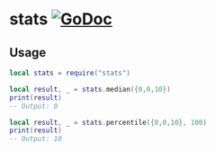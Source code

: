 # stats [![GoDoc](https://godoc.org/github.com/alexjx/gopher-lua-libs/stats?status.svg)](https://godoc.org/github.com/alexjx/gopher-lua-libs/stats)

## Usage

```lua
local stats = require("stats")

local result, _ = stats.median({0,0,10})
print(result)
-- Output: 0

local result, _ = stats.percentile({0,0,10}, 100)
print(result)
-- Output: 10
```

